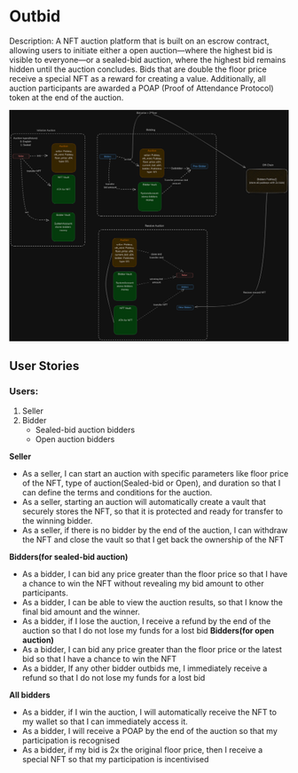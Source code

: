 # Outbid
Description: A NFT auction platform that is built on an escrow contract, allowing users to initiate either a open auction—where the highest bid is visible to everyone—or a sealed-bid auction, where the highest bid remains hidden until the auction concludes. Bids that are double the floor price receive a special NFT as a reward for creating a value. Additionally, all auction participants are awarded a POAP (Proof of Attendance Protocol) token at the end of the auction.

![](./architecture-diagram-nft-auction.png)
## User Stories

### Users: 
1.  Seller
2.  Bidder
    - Sealed-bid auction bidders
    - Open auction bidders

**Seller**
- As a seller, I can start an auction with specific parameters like floor price of the NFT, type of auction(Sealed-bid or Open), and duration so that I can define the terms and conditions for the auction.
- As a seller, starting an auction will automatically create a vault that securely stores the NFT, so that it is protected and ready for transfer to the winning bidder.
- As a seller, if there is no bidder by the end of the auction, I can withdraw the NFT and close the vault so that I get back the ownership of the NFT

**Bidders(for sealed-bid auction)**
- As a bidder, I can bid any price greater than the floor price so that I have a chance to win the NFT without revealing my bid amount to other participants.
- As a bidder, I can be able to view the auction results, so that I know the final bid amount and the winner.
- As a bidder, if I lose the auction, I receive a refund by the end of the auction so that I do not lose my funds for a lost bid
**Bidders(for open auction)**
- As a bidder, I can bid any price greater than the floor price or the latest bid so that I have a chance to win the NFT 
- As a bidder, If any other bidder outbids me, I immediately receive a refund so that I do not lose my funds for a lost bid

**All bidders**
- As a bidder, if I win the auction, I will automatically receive the NFT to my wallet so that I can immediately access it.
- As a bidder, I will receive a POAP by the end of the auction so that my participation is recognised
- As a bidder, if my bid is 2x the original floor price, then I receive a special NFT so that my participation is incentivised